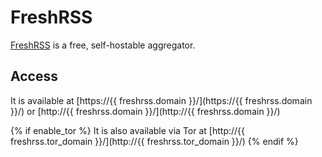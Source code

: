 # FreshRSS

[FreshRSS](https://freshrss.org) is a free, self-hostable aggregator.

## Access

It is available at [https://{{ freshrss.domain }}/](https://{{ freshrss.domain }}/) or [http://{{ freshrss.domain }}/](http://{{ freshrss.domain }}/)

{% if enable_tor %}
It is also available via Tor at [http://{{ freshrss.tor_domain }}/](http://{{ freshrss.tor_domain }}/)
{% endif %}
